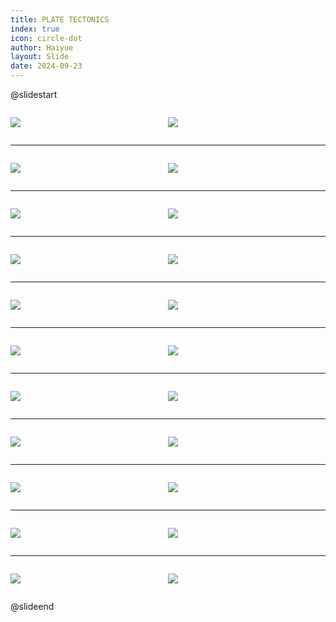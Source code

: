 ```yaml
---
title: PLATE TECTONICS
index: true
icon: circle-dot
author: Haiyue
layout: Slide
date: 2024-09-23
---
```

 
@slidestart

<div style="display:flex">
<div style="flex:1">

![](/reading/english/Level-Y/PLATE%20TECTONICS/001.webp)
</div>
<div style="flex:1">

![](/reading/english/Level-Y/PLATE%20TECTONICS/002.webp)
</div>
</div>

---

<div style="display:flex">
<div style="flex:1">

![](/reading/english/Level-Y/PLATE%20TECTONICS/003.webp)
</div>
<div style="flex:1">

![](/reading/english/Level-Y/PLATE%20TECTONICS/004.webp)
</div>
</div>

---

<div style="display:flex">
<div style="flex:1">

![](/reading/english/Level-Y/PLATE%20TECTONICS/005.webp)
</div>
<div style="flex:1">

![](/reading/english/Level-Y/PLATE%20TECTONICS/006.webp)
</div>
</div>

---

<div style="display:flex">
<div style="flex:1">

![](/reading/english/Level-Y/PLATE%20TECTONICS/007.webp)
</div>
<div style="flex:1">

![](/reading/english/Level-Y/PLATE%20TECTONICS/008.webp)
</div>
</div>

---

<div style="display:flex">
<div style="flex:1">

![](/reading/english/Level-Y/PLATE%20TECTONICS/009.webp)
</div>
<div style="flex:1">

![](/reading/english/Level-Y/PLATE%20TECTONICS/010.webp)
</div>
</div>

---

<div style="display:flex">
<div style="flex:1">

![](/reading/english/Level-Y/PLATE%20TECTONICS/011.webp)
</div>
<div style="flex:1">

![](/reading/english/Level-Y/PLATE%20TECTONICS/012.webp)
</div>
</div>

---

<div style="display:flex">
<div style="flex:1">

![](/reading/english/Level-Y/PLATE%20TECTONICS/013.webp)
</div>
<div style="flex:1">

![](/reading/english/Level-Y/PLATE%20TECTONICS/014.webp)
</div>
</div>

---

<div style="display:flex">
<div style="flex:1">

![](/reading/english/Level-Y/PLATE%20TECTONICS/015.webp)
</div>
<div style="flex:1">

![](/reading/english/Level-Y/PLATE%20TECTONICS/016.webp)
</div>
</div>

---

<div style="display:flex">
<div style="flex:1">

![](/reading/english/Level-Y/PLATE%20TECTONICS/017.webp)
</div>
<div style="flex:1">

![](/reading/english/Level-Y/PLATE%20TECTONICS/018.webp)
</div>
</div>

---

<div style="display:flex">
<div style="flex:1">

![](/reading/english/Level-Y/PLATE%20TECTONICS/019.webp)
</div>
<div style="flex:1">

![](/reading/english/Level-Y/PLATE%20TECTONICS/020.webp)
</div>
</div>

---

<div style="display:flex">
<div style="flex:1">

![](/reading/english/Level-Y/PLATE%20TECTONICS/021.webp)
</div>
<div style="flex:1">

![](/reading/english/Level-Y/PLATE%20TECTONICS/022.webp)
</div>
</div>

@slideend